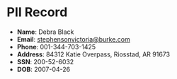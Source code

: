 # PII Record
- **Name**: Debra Black
- **Email**: stephensonvictoria@burke.com
- **Phone**: 001-344-703-1425
- **Address**: 84312 Katie Overpass, Riosstad, AR 91673
- **SSN**: 200-52-6032
- **DOB**: 2007-04-26
